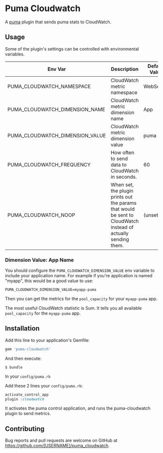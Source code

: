 # Puma Cloudwatch

A [puma](https://puma.io) plugin that sends puma stats to CloudWatch.

## Usage

Some of the plugin's settings can be controlled with environmental variables.

Env Var | Description | Default Value
--- | --- | ---
PUMA\_CLOUDWATCH\_NAMESPACE | CloudWatch metric namespace | WebServer
PUMA\_CLOUDWATCH\_DIMENSION\_NAME | CloudWatch metric dimension name | App
PUMA\_CLOUDWATCH\_DIMENSION\_VALUE | CloudWatch metric dimension value | puma
PUMA\_CLOUDWATCH\_FREQUENCY | How often to send data to CloudWatch in seconds. | 60
PUMA\_CLOUDWATCH\_NOOP | When set, the plugin prints out the params that would be sent to CloudWatch instead of actually sending them. | (unset)

### Dimension Value: App Name

You should configure the `PUMA_CLOUDWATCH_DIMENSION_VALUE` env variable to include your application name.
For example if you're application is named "myapp", this would be a good value to use:

    PUMA_CLOUDWATCH_DIMENSION_VALUE=myapp-puma

Then you can get the metrics for the `pool_capacity` for your `myapp-puma` app.

The most useful CloudWatch statistic is Sum. It tells you all available `pool_capacity` for the `myapp-puma` app.

## Installation

Add this line to your application's Gemfile:

```ruby
gem 'puma-cloudwatch'
```

And then execute:

    $ bundle

In your `config/puma.rb`

Add these 2 lines your `config/puma.rb`:

```ruby
activate_control_app
plugin :cloudwatch
```

It activates the puma control application, and runs the puma-cloudwatch plugin to send metrics.

## Contributing

Bug reports and pull requests are welcome on GitHub at https://github.com/[USERNAME]/puma_cloudwatch.
